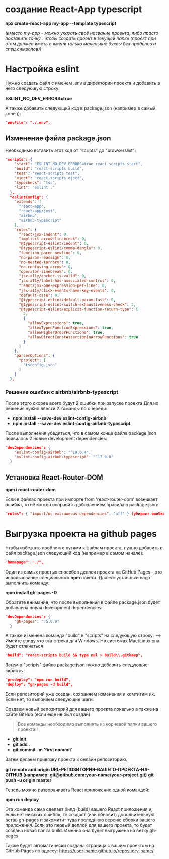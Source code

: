 # создание React-App typescript

**npx create-react-app my-app --template typescript**

_(вместо my-app - можно указать своё название проекта, либо просто поставить точку . чтобы создать проект в текущей папке (проект при этом должен иметь в имени только маленькие буквы без пробелов и спец.символов))_

# Настройка eslint

Нужно создать файл с именем .env в директории проекта и добавить в него следующую строку:

**ESLINT_NO_DEV_ERRORS=true**

А также добавить следующий код в package.json (например в самый конец):

```json lines
"envFile": "./.env",
```

## Изменение файла package.json

Необходимо вставить этот код от "scripts" до "browserslist":

```json lines
"scripts": {
    "start": "ESLINT_NO_DEV_ERRORS=true react-scripts start",
    "build": "react-scripts build",
    "test": "react-scripts test",
    "eject": "react-scripts eject",
    "typecheck": "tsc",
    "lint": "eslint ."
  },
  "eslintConfig": {
    "extends": [
      "react-app",
      "react-app/jest",
      "airbnb",
      "airbnb-typescript"
    ],
    "rules": {
      "react/jsx-indent": 0,
      "implicit-arrow-linebreak": 0,
      "@typescript-eslint/indent": 0,
      "@typescript-eslint/comma-dangle": 0,
      "function-paren-newline": 0,
      "no-param-reassign": 0,
      "no-nested-ternary": 0,
      "no-confusing-arrow": 0,
      "operator-linebreak": 0,
      "jsx-a11y/anchor-is-valid": 0,
      "jsx-a11y/label-has-associated-control": 0,
      "react/jsx-one-expression-per-line": 0,
      "jsx-a11y/click-events-have-key-events": 0,
      "default-case": 0,
      "@typescript-eslint/default-param-last": 0,
      "@typescript-eslint/switch-exhaustiveness-check": 2,
      "@typescript-eslint/explicit-function-return-type": [
        2,
        {
          "allowExpressions": true,
          "allowTypedFunctionExpressions": true,
          "allowHigherOrderFunctions": true,
          "allowDirectConstAssertionInArrowFunctions": true
        }
      ]
    },
    "parserOptions": {
      "project": [
        "tsconfig.json"
      ]
    }
  },
```

### Решение ошибки с airbnb/airbnb-typescript

После этого скорее всего будут 2 ошибки при запуске проекта
Для их решения нужно ввести 2 команды по очереди:

- **npm install --save-dev eslint-config-airbnb**
- **npm install --save-dev eslint-config-airbnb-typescript**

После выполнения убедиться, что в самом конце файла package.json появилось 2 новые development dependencies:

```json lines
"devDependencies": {
    "eslint-config-airbnb": "^19.0.4",
    "eslint-config-airbnb-typescript": "^17.0.0"
  }
```

## Установка React-Router-DOM

**npm i react-router-dom**

Если в файлах проекта при импорте from 'react-router-dom' возникает ошибка, то её можно исправить добавлением правила в package.json:

```json lines
"rules": { "import/no-extraneous-dependencies": "off" } (убирает ошибки импорта)
```

# Выгрузка проекта на github pages

Чтобы избежать проблем с путями к файлам проекта, нужно добавить в файл package.json следующий код (например в самом начале):

```json lines
"homepage": "./",
```

Один из самых простых способов деплоя проекта на GitHub Pages - это использование специального **npm** пакета. Для его установки надо выполнить команду:

**npm install gh-pages -D**

Обратите внимание, что после выполнения в файле package.json будет добавлена новая development dependencies:

```json lines
"devDependencies": {
    "gh-pages": "^5.0.0"
  }
```

А также изменена команда "build" в "scripts" на следующую строку: -->
Имейте ввиду что эта строка для Windows. На системах Mac/Linux она будет отличаться

```json lines
"build": "react-scripts build && type nul > build\\.gitkeep",
```

Затем в "scripts" файла package.json нужно добавить следующие скрипты:

```json lines
"predeploy": "npm run build",
"deploy": "gh-pages -d build",
```

Если репозиторий уже создан, сохраняем изменения и комтитим их. Если нет, то выпоняем следующие шаги:

Создаем новый репозиторий для вашего проекта локально а также на сайте GitHub (если еще не был создан)

> Все команды необходимо выполнять из корневой папки вашего проекта!!

- **git init**
- **git add .**
- **git commit -m 'first commit'**

Затем делаем привязку проекта к онлайн репозиторию.

**git remote add origin URL-РЕПОЗИТОРИЯ-ВАШЕГО-ПРОЕКТА-НА-GITHUB (например: git@github.com:your-name/your-project.git)**
**git push -u origin master**

Теперь можно разворачивать React приложение одной командой:

**npm run deploy**

Эта команда сама сделает билд (build) вашего React приложения и, если нет никаких ошибок, то создаст (или обновит) дополнительную ветвь gh-pages и закомитит туда последнюю версию сборки вашего приложения. Если это первый деплой для вашего проекта, то будет создана новая папка build. Именно она будет выгружена на ветку gh-pages

Также будет автоматически создана страница с вашим проектом на GitHub Pages по адресу:
https://user-name.github.io/repository-name/
